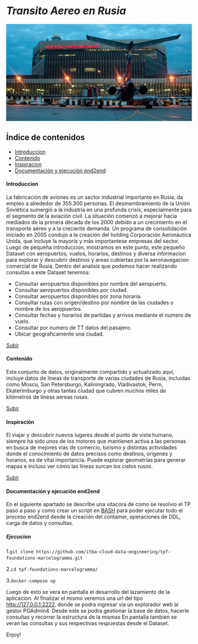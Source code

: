 <a name="top"></a>
# *Transito Aereo en Rusia*
<img src="./images/1.png" width="100%" height="20%" />

## Índice de contenidos
* [Introduccion](#item1)
* [Contenido](#item2)
* [Inspiracion](#item3)
* [Documentación y ejecución end2end](#item4)
<a name="item1"></a>

#### Introduccion

La fabricación de aviones es un sector industrial importante en Rusia, da empleo a alrededor de 355.300 personas. El desmembramiento de la Unión Soviética sumergió a la industria en una profunda crisis, especialmente para el segmento de la aviación civil. La situación comenzó a mejorar hacia mediados de la primera década de los 2000 debido a un crecimiento en el transporte aéreo y a la creciente demanda. Un programa de consolidación iniciado en 2005 condujo a la creación del holding Corporación Aeronáutica Unida, que incluye la mayoría y más importantese empresas del sector. 
Luego de pequeña introduccion, mostramos en este punto, este pequeño Dataset con aeropuertos, vuelos, horarios, destinos y diversa informacion para explorar y descubrir destinos y areas cubiertas por la aeronavegacion comercial de Rusia.
Dentro del analisis que podemos hacer realizando consultas a este Dataset tenemos:
- Consultar aeropuertos disponibles por nombre del aeropuerto.
- Consultar aeropuertos disponibles por ciudad.
- Consultar aeropuertos disponibles por zona horaria.
- Consultar rutas con origen/destino por nombre de las ciudades o nombre de los aeropuertos.
- Consultar fechas y horarios de partidas y arrivos mediante el numero de vuelo.
- Consultar por numero de TT datos del pasajero.
- Ubicar geograficamente una ciudad.

[Subir](#top)

<a name="item2"></a>

#### Contenido

Este conjunto de datos, originalmente compartido y actualizado aquí, incluye datos de líneas de transporte de varias ciudades de Rusia, incluidas como Moscu, San Petersburgo, Kaliningrado, Vladivastok, Perm, Ekaterimburgo y otras tantas ciudad que cubren muchos miles de kilómetros de líneas aereas rusas.

[Subir](#top)

<a name="item3"></a>

#### Inspiración

El viajar y descubrir nuevos lugares desde el punto de vista humano, siempre ha sido unos de los motores que mantienen activa a las personas en busca de mejores vias de comercio, turismo y distintas actividades donde el conocimiento de datos precisos como destinos, origenes y horarios, es de vital importancia.
Puede explorar geometrías para generar mapas e incluso ver cómo las líneas surcan los cielos rusos.

[Subir](#top)

<a name="item4"></a>

#### Documentación y ejecución end2end

En el siguiente apartado se describe una vitacora de como se resolvio el TP paso a paso y como crear un script en [BASH](russiafly-end2end.md) para poder ejecutar todo el proceso end2end desde la creación del container, operaciones de DDL, carga de datos y consultas.

##### Ejecucion

1.`git clone https://github.com/itba-cloud-data-engineering/tpf-foundations-marcelogramma.git`

2.`cd tpf-foundations-marcelogramma/`

3.`docker-compose up`

Luego de esto se vera en pantalla el desarrollo del lazamiento de la aplicacion. Al finalizar el mismo veremos una url del tipo http://127.0.0.1:2222, donde se podra ingresar via un explorador web al gestor PGAdmin4. Desde este se podra gestionar la base de datos, hacerle consultas y recorrer la estructura de la mismas
En pantalla tambien se veran las consultas y sus respectivas respuestas desde el Dataset.

Enjoy!
